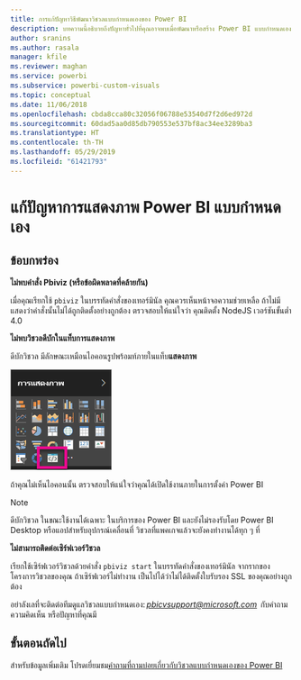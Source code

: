 ```yaml
---
title: การแก้ปัญหาวิธีพัฒนาวิชวลแบบกำหนดเองของ Power BI
description: บทความนี้อธิบายถึงปัญหาทั่วไปที่คุณอาจพบเมื่อพัฒนาหรือสร้าง Power BI แบบกำหนดเอง
author: sranins
ms.author: rasala
manager: kfile
ms.reviewer: maghan
ms.service: powerbi
ms.subservice: powerbi-custom-visuals
ms.topic: conceptual
ms.date: 11/06/2018
ms.openlocfilehash: cbda8cca80c32056f06788e53540d7f2d6ed972d
ms.sourcegitcommit: 60dad5aa0d85db790553e537bf8ac34ee3289ba3
ms.translationtype: HT
ms.contentlocale: th-TH
ms.lasthandoff: 05/29/2019
ms.locfileid: "61421793"
---
```

# <a name="troubleshoot-power-bi-custom-visuals"></a>แก้ปัญหาการแสดงภาพ Power BI แบบกำหนดเอง

## <a name="debug"></a>ข้อบกพร่อง

**ไม่พบคำสั่ง Pbiviz (หรือข้อผิดพลาดที่คล้ายกัน)**

เมื่อคุณเรียกใช้ `pbiviz` ในบรรทัดคำสั่งของเทอร์มินัล คุณควรเห็นหน้าจอความช่วยเหลือ ถ้าไม่มี แสดงว่าคำสั่งนั้นไม่ได้ถูกติดตั้งอย่างถูกต้อง ตรวจสอบให้แน่ใจว่า คุณติดตั้ง NodeJS เวอร์ชันขั้นต่ำ 4.0

**ไม่พบวิชวลดีบักในแท็บการแสดงภาพ**

ดีบักวิชวล มีลักษณะเหมือนไอคอนรูปพร้อมท์ภายในแท็บ**แสดงภาพ**

![การเลือกวิชวล](media/power-bi-custom-visuals-troubleshoot/powerbi-developer-visual-selection.png)

ถ้าคุณไม่เห็นไอคอนนั้น ตรวจสอบให้แน่ใจว่าคุณได้เปิดใช้งานภายในการตั้งค่า Power BI

> [!NOTE]
> ดีบักวิชวล ในขณะใช้งานได้เฉพาะ ในบริการของ Power BI และยังไม่รองรับโดย Power BI Desktop หรือแอปสำหรับอุปกรณ์เคลื่อนที่ วิชวลที่แพคเกจแล้วจะยังคงทำงานได้ทุก ๆ ที่

**ไม่สามารถติดต่อเซิร์ฟเวอร์วิชวล**

เรียกใช้เซิร์ฟเวอร์วิชวลด้วยคำสั่ง `pbiviz start` ในบรรทัดคำสั่งของเทอร์มินัล จากรากของโครงการวิชวลของคุณ ถ้าเซิร์ฟเวอร์ไม่ทำงาน เป็นไปได้ว่าไม่ได้ติดตั้งใบรับรอง SSL ของคุณอย่างถูกต้อง

อย่าลังเลที่จะติดต่อทีมดูแลวิชวลแบบกำหนดเอง: *pbicvsupport@microsoft.com*  กับคำถาม ความคิดเห็น หรือปัญหาที่คุณมี

## <a name="next-steps"></a>ขั้นตอนถัดไป

สำหรับข้อมูลเพิ่มเติม โปรดเยี่ยมชม[คำถามที่ถามบ่อยเกี่ยวกับวิชวลแบบกำหนดเองของ Power BI](power-bi-custom-visuals-faq.md#organizational-custom-visuals)
